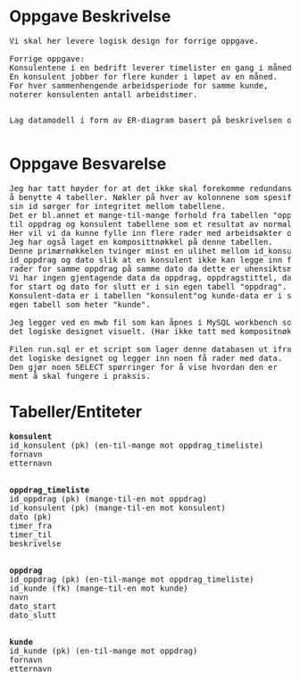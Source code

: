 <h1>Oppgave Beskrivelse</h1>
<pre>
Vi skal her levere logisk design for forrige oppgave.<br>
Forrige oppgave:
Konsulentene i en bedrift leverer timelister en gang i måneden.
En konsulent jobber for flere kunder i løpet av en måned.
For hver sammenhengende arbeidsperiode for samme kunde,
noterer konsulenten antall arbeidstimer.

Lag datamodell i form av ER-diagram basert på beskrivelsen over."
</pre>

<h1>Oppgave Besvarelse</h1>
<pre>
Jeg har tatt høyder for at det ikke skal forekomme redundans ved
å benytte 4 tabeller. Nøkler på hver av kolonnene som spesifiserer
sin id sørger for integritet mellom tabellene.
Det er bl.annet et mange-til-mange forhold fra tabellen "oppdrag_timeliste"
til oppdrag og konsulent tabellene som et resultat av normalisering.
Her vil vi da kunne fylle inn flere rader med arbeidsøkter og timer.
Jeg har også laget en komposittnøkkel på denne tabellen.
Denne primærnøkkelen tvinger minst en ulihet mellom id_konsulent,
id_oppdrag og dato slik at en konsulent ikke kan legge inn flere
rader for samme oppdrag på samme dato da dette er uhensiktsmessig.
Vi har ingen gjentagende data da oppdrag, oppdragstittel, dato
for start og dato for slutt er i sin egen tabell "oppdrag".
Konsulent-data er i tabellen "konsulent"og kunde-data er i sin
egen tabell som heter "kunde".<br>
Jeg legger ved en mwb fil som kan åpnes i MySQL workbench som viser
det logiske designet visuelt. (Har ikke tatt med kompositnøkkel på denne..)<br>
Filen run.sql er et script som lager denne databasen ut ifra
det logiske designet og legger inn noen få rader med data.
Den gjør noen SELECT spørringer for å vise hvordan den er
ment å skal fungere i praksis.
</pre>

<h1>Tabeller/Entiteter</h1>
<pre>
<strong>konsulent</strong>
id_konsulent (pk) (en-til-mange mot oppdrag_timeliste)
fornavn
etternavn
<br>
<strong>oppdrag_timeliste</strong>
id_oppdrag (pk) (mange-til-en mot oppdrag)
id_konsulent (pk) (mange-til-en mot konsulent)
dato (pk)
timer_fra
timer_til
beskrivelse
<br>
<strong>oppdrag</strong>
id_oppdrag (pk) (en-til-mange mot oppdrag_timeliste)
id_kunde (fk) (mange-til-en mot kunde)
navn
dato_start
dato_slutt
<br>
<strong>kunde</strong>
id_kunde (pk) (en-til-mange mot oppdrag)
fornavn
etternavn
</pre>
